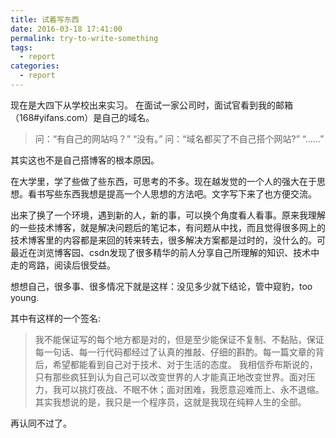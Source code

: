 ```yaml
---
title: 试着写东西
date: 2016-03-18 17:41:00
permalink: try-to-write-something
tags:
  - report
categories:
  - report
---
```


现在是大四下从学校出来实习。
在面试一家公司时，面试官看到我的邮箱（168#yifans.com）是自己的域名。

> 问：“有自己的网站吗？”
> “没有。”
> 问：“域名都买了不自己搭个网站?”
> “……”

其实这也不是自己搭博客的根本原因。

在大学里，学了些做了些东西，可思考的不多。现在越发觉的一个人的强大在于思想。看书写些东西我想是提高一个人思想的方法吧。文字写下来了也方便交流。

<!-- more -->

出来了换了一个环境，遇到新的人，新的事，可以换个角度看人看事。原来我理解的一些技术博客，就是解决问题后的笔记本，有问题从中找，而且觉得很多网上的技术博客里的内容都是来回的转来转去，很多解决方案都是过时的，没什么的。可最近在浏览博客园、csdn发现了很多精华的前人分享自己所理解的知识、技术中走的弯路，阅读后很受益。

想想自己，很多事、很多情况下就是这样：没见多少就下结论，管中窥豹，too young.

其中有这样的一个签名:
> 我不能保证写的每个地方都是对的，但是至少能保证不复制、不黏贴，保证每一句话、每一行代码都经过了认真的推敲、仔细的斟酌。每一篇文章的背后，希望都能看到自己对于技术、对于生活的态度。
> 我相信乔布斯说的，只有那些疯狂到认为自己可以改变世界的人才能真正地改变世界。面对压力，我可以挑灯夜战、不眠不休；面对困难，我愿意迎难而上、永不退缩。
> 其实我想说的是，我只是一个程序员，这就是我现在纯粹人生的全部。

再认同不过了。
